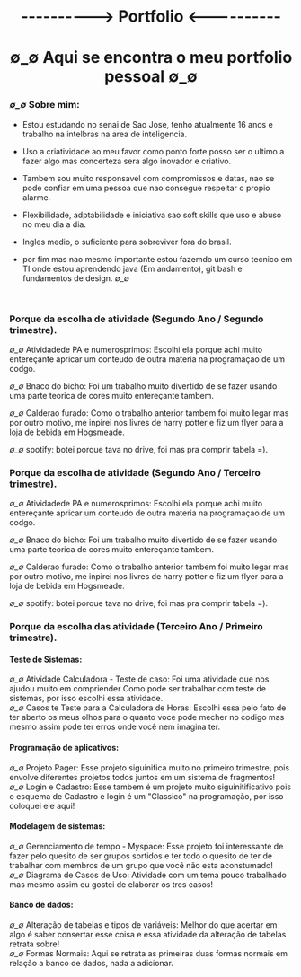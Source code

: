 <h1 align="center"> ----------> Portfolio <---------- </h1>
<h1 align="center"> ∅_∅ Aqui se encontra o meu portfolio pessoal ∅_∅ </h1>

### *∅_∅* Sobre mim: 
* Estou estudando no senai de Sao Jose, tenho atualmente 16 anos e trabalho na intelbras na area de inteligencia.

* Uso a criatividade ao meu favor como ponto forte posso ser o ultimo a fazer algo mas concerteza sera algo inovador e criativo.

* Tambem sou muito responsavel com compromissos e datas, nao se pode confiar em uma pessoa que nao consegue respeitar o propio alarme.

* Flexibilidade, adptabilidade e iniciativa sao soft skills que uso e abuso no meu dia a dia.

* Ingles medio, o suficiente para sobreviver fora do brasil.

*  por fim mas nao mesmo importante estou fazemdo um curso tecnico em TI onde estou aprendendo java (Em andamento), git bash e fundamentos de design.
 *∅_∅*
  <br>
  
### Porque da escolha de atividade (Segundo Ano / Segundo trimestre). 
  *∅_∅* Atividadede PA e numerosprimos: Escolhi ela porque achi muito entereçante apricar um conteudo de outra materia na programaçao de um codgo. 
  <br>
  
  *∅_∅* Bnaco do bicho: Foi um trabalho muito divertido de se fazer usando uma parte teorica de cores muito entereçante tambem.
  <br>
  
  *∅_∅* Calderao furado: Como o trabalho anterior tambem foi muito legar mas por outro motivo, me inpirei nos livres de harry potter e fiz um flyer para a loja de bebida em Hogsmeade.
  <br>
  
  *∅_∅* spotify: botei porque tava no drive, foi mas pra comprir tabela =).

### Porque da escolha de atividade (Segundo Ano / Terceiro trimestre). 
  *∅_∅* Atividadede PA e numerosprimos: Escolhi ela porque achi muito entereçante apricar um conteudo de outra materia na programaçao de um codgo. 
  <br>
  
  *∅_∅* Bnaco do bicho: Foi um trabalho muito divertido de se fazer usando uma parte teorica de cores muito entereçante tambem.
  <br>
  
  *∅_∅* Calderao furado: Como o trabalho anterior tambem foi muito legar mas por outro motivo, me inpirei nos livres de harry potter e fiz um flyer para a loja de bebida em Hogsmeade.
  <br>
  
  *∅_∅* spotify: botei porque tava no drive, foi mas pra comprir tabela =).
  
  ### Porque da escolha das atividade (Terceiro Ano / Primeiro trimestre).
  #### Teste de Sistemas:
  *∅_∅* Atividade Calculadora - Teste de caso: Foi uma atividade que nos ajudou muito em compriender Como pode ser trabalhar com teste de sistemas, por isso escolhi essa atividade. 
  <br>
  *∅_∅* Casos te Teste para a Calculadora de Horas: Escolhi essa pelo fato de ter aberto os meus olhos para o quanto voce pode mecher no codigo mas mesmo assim pode ter erros onde você nem imagina ter.
  #### Programação de aplicativos:
  *∅_∅* Projeto Pager: Esse projeto siguinifica muito no primeiro trimestre, pois envolve diferentes projetos todos juntos em um sistema de fragmentos!
  <br>
  *∅_∅* Login e Cadastro: Esse tambem é um projeto muito siguinitificativo pois o esquema de Cadastro e login é um "Classico" na programação, por isso coloquei ele aqui!
  #### Modelagem de sistemas:
  *∅_∅* Gerenciamento de tempo - Myspace: Esse projeto foi interessante de fazer pelo quesito de ser grupos sortidos e ter todo o quesito de ter de trabalhar com membros de um grupo que você não esta aconstumado!
  <br>
  *∅_∅* Diagrama de Casos de Uso: Atividade com um tema pouco trabalhado mas mesmo assim eu gostei de elaborar os tres casos!
  #### Banco de dados:
  *∅_∅* Alteração de tabelas e tipos de variáveis: Melhor do que acertar em algo é saber consertar esse coisa e essa atividade da alteração de tabelas retrata sobre!
  <br>
  *∅_∅* Formas Normais: Aqui se retrata as primeiras duas formas normais em relação a banco de dados, nada a adicionar.
